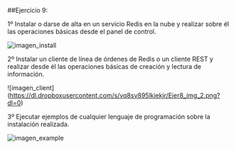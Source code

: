 ##Ejercicio 9:

1º Instalar o darse de alta en un servicio Redis en la nube y realizar sobre él las operaciones básicas desde el panel de control.

![imagen_install](https://dl.dropboxusercontent.com/s/3yagyws99ei9zfq/Ejer8_img_1.png?dl=0)


2º Instalar un cliente de línea de órdenes de Redis o un cliente REST y realizar desde él las operaciones básicas de creación y lectura de información.

![imagen_client] (https://dl.dropboxusercontent.com/s/vq8sv895lkiekjr/Ejer8_img_2.png?dl=0)


3º Ejecutar ejemplos de cualquier lenguaje de programación sobre la instalación realizada.

![imagen_example](https://dl.dropboxusercontent.com/s/raqhw56m64fq3ly/Ejer8_img_3.png?dl=0)






